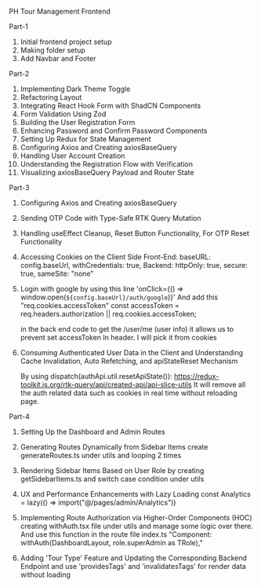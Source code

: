 PH Tour Management Frontend 

Part-1

  1. Initial frontend project setup
  2. Making folder setup
  3. Add Navbar and Footer


Part-2

  1. Implementing Dark Theme Toggle
  2. Refactoring Layout
  3. Integrating React Hook Form with ShadCN Components
  4. Form Validation Using Zod
  5. Building the User Registration Form
  6. Enhancing Password and Confirm Password Components
  7. Setting Up Redux for State Management
  8. Configuring Axios and Creating axiosBaseQuery
  9. Handling User Account Creation
  10. Understanding the Registration Flow with Verification
  11. Visualizing axiosBaseQuery Payload and Router State


Part-3
  1. Configuring Axios and Creating axiosBaseQuery
  2. Sending OTP Code with Type-Safe RTK Query Mutation
  3. Handling useEffect Cleanup, Reset Button Functionality, For OTP Reset Functionality
  4. Accessing Cookies on the Client Side
      Front-End: 
        baseURL: config.baseUrl,
        withCredentials: true,
      Backend: 
        httpOnly: true,
        secure: true,
        sameSite: "none"
        
  5. Login with google by using this line  'onClick={() => window.open(`${config.baseUrl}/auth/google`)}' 
     And add this "req.cookies.accessToken" 
     const accessToken = req.headers.authorization || req.cookies.accessToken;

     in the back end code to get the /user/me (user info) it allows us to prevent set accessToken In header. I will pick it from cookies

  6. Consuming Authenticated User Data in the Client and Understanding Cache Invalidation, Auto Refetching, and apiStateReset Mechanism

      By using dispatch(authApi.util.resetApiState()): https://redux-toolkit.js.org/rtk-query/api/created-api/api-slice-utils 
      It will remove all the auth related data such as cookies in real time without reloading   page. 

Part-4
  1. Setting Up the Dashboard and Admin Routes

  2. Generating Routes Dynamically from Sidebar Items create generateRoutes.ts under utils and looping 2 times

  3. Rendering Sidebar Items Based on User Role by creating getSidebarItems.ts and switch case condition under utils

  4. UX and Performance Enhancements with Lazy Loading 
     const Analytics = lazy(() => import("@/pages/admin/Analytics"))
    
  5. Implementing Route Authorization via Higher-Order Components (HOC) 
     creating withAuth.tsx file under utils and manage some logic over there.
     And use this function in the route file index.ts 
     "Component: withAuth(DashboardLayout, role.superAdmin as TRole),"

  6. Adding 'Tour Type' Feature and Updating the Corresponding Backend Endpoint
     and use 'providesTags' and 'invalidatesTags' for render data without loading

     
